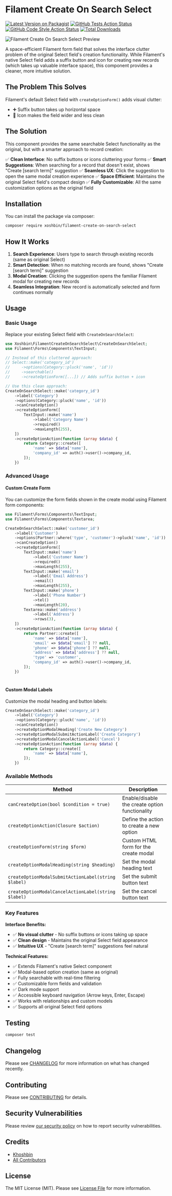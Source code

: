 # Filament Create On Search Select

[![Latest Version on Packagist](https://img.shields.io/packagist/v/xoshbin/filament-create-on-search-select.svg?style=flat-square)](https://packagist.org/packages/xoshbin/filament-create-on-search-select)
[![GitHub Tests Action Status](https://img.shields.io/github/actions/workflow/status/xoshbin/filament-create-on-search-select/run-tests.yml?branch=main&label=tests&style=flat-square)](https://github.com/xoshbin/filament-create-on-search-select/actions?query=workflow%3Arun-tests+branch%3Amain)
[![GitHub Code Style Action Status](https://img.shields.io/github/actions/workflow/status/xoshbin/filament-create-on-search-select/fix-php-code-style-issues.yml?branch=main&label=code%20style&style=flat-square)](https://github.com/xoshbin/filament-create-on-search-select/actions?query=workflow%3A"Fix+PHP+code+styling"+branch%3Amain)
[![Total Downloads](https://img.shields.io/packagist/dt/xoshbin/filament-create-on-search-select.svg?style=flat-square)](https://packagist.org/packages/xoshbin/filament-create-on-search-select)

![Filament Create On Search Select Preview](./.github/resources/preview.png)

A space-efficient Filament form field that solves the interface clutter problem of the original Select field's creation functionality. While Filament's native Select field adds a suffix button and icon for creating new records (which takes up valuable interface space), this component provides a cleaner, more intuitive solution.

## The Problem This Solves

Filament's default Select field with `createOptionForm()` adds visual clutter:
- ➕ Suffix button takes up horizontal space
- 🎯 Icon makes the field wider and less clean

## The Solution

This component provides the same searchable Select functionality as the original, but with a smarter approach to record creation:

✅ **Clean Interface**: No suffix buttons or icons cluttering your forms
✅ **Smart Suggestions**: When searching for a record that doesn't exist, shows "Create [search term]" suggestion
✅ **Seamless UX**: Click the suggestion to open the same modal creation experience
✅ **Space Efficient**: Maintains the original Select field's compact design
✅ **Fully Customizable**: All the same customization options as the original field

## Installation

You can install the package via composer:

```bash
composer require xoshbin/filament-create-on-search-select
```

## How It Works

1. **Search Experience**: Users type to search through existing records (same as original Select)
2. **Smart Detection**: When no matching records are found, shows "Create [search term]" suggestion
3. **Modal Creation**: Clicking the suggestion opens the familiar Filament modal for creating new records
4. **Seamless Integration**: New record is automatically selected and form continues normally

## Usage

### Basic Usage

Replace your existing Select field with `CreateOnSearchSelect`:

```php
use Xoshbin\FilamentCreateOnSearchSelect\CreateOnSearchSelect;
use Filament\Forms\Components\TextInput;

// Instead of this cluttered approach:
// Select::make('category_id')
//     ->options(Category::pluck('name', 'id'))
//     ->searchable()
//     ->createOptionForm([...]) // Adds suffix button + icon

// Use this clean approach:
CreateOnSearchSelect::make('category_id')
    ->label('Category')
    ->options(Category::pluck('name', 'id'))
    ->canCreateOption()
    ->createOptionForm([
        TextInput::make('name')
            ->label('Category Name')
            ->required()
            ->maxLength(255),
    ])
    ->createOptionAction(function (array $data) {
        return Category::create([
            'name' => $data['name'],
            'company_id' => auth()->user()->company_id,
        ]);
    })
```

### Advanced Usage

#### Custom Create Form

You can customize the form fields shown in the create modal using Filament form components:

```php
use Filament\Forms\Components\TextInput;
use Filament\Forms\Components\Textarea;

CreateOnSearchSelect::make('customer_id')
    ->label('Customer')
    ->options(Partner::where('type', 'customer')->pluck('name', 'id'))
    ->canCreateOption()
    ->createOptionForm([
        TextInput::make('name')
            ->label('Customer Name')
            ->required()
            ->maxLength(255),
        TextInput::make('email')
            ->label('Email Address')
            ->email()
            ->maxLength(255),
        TextInput::make('phone')
            ->label('Phone Number')
            ->tel()
            ->maxLength(20),
        Textarea::make('address')
            ->label('Address')
            ->rows(3),
    ])
    ->createOptionAction(function (array $data) {
        return Partner::create([
            'name' => $data['name'],
            'email' => $data['email'] ?? null,
            'phone' => $data['phone'] ?? null,
            'address' => $data['address'] ?? null,
            'type' => 'customer',
            'company_id' => auth()->user()->company_id,
        ]);
    })
```

#
#### Custom Modal Labels

Customize the modal heading and button labels:

```php
CreateOnSearchSelect::make('category_id')
    ->label('Category')
    ->options(Category::pluck('name', 'id'))
    ->canCreateOption()
    ->createOptionModalHeading('Create New Category')
    ->createOptionModalSubmitActionLabel('Create Category')
    ->createOptionModalCancelActionLabel('Cancel')
    ->createOptionAction(function (array $data) {
        return Category::create([
            'name' => $data['name'],
        ]);
    })
```

### Available Methods

| Method | Description |
|--------|-------------|
| `canCreateOption(bool $condition = true)` | Enable/disable the create option functionality |
| `createOptionAction(Closure $action)` | Define the action to create a new option |
| `createOptionForm(string $form)` | Custom HTML form for the create modal |
| `createOptionModalHeading(string $heading)` | Set the modal heading text |
| `createOptionModalSubmitActionLabel(string $label)` | Set the submit button text |
| `createOptionModalCancelActionLabel(string $label)` | Set the cancel button text |

### Key Features

**Interface Benefits:**
- ✅ **No visual clutter** - No suffix buttons or icons taking up space
- ✅ **Clean design** - Maintains the original Select field appearance
- ✅ **Intuitive UX** - "Create [search term]" suggestions feel natural

**Technical Features:**
- ✅ Extends Filament's native Select component
- ✅ Modal-based option creation (same as original)
- ✅ Fully searchable with real-time filtering
- ✅ Customizable form fields and validation
- ✅ Dark mode support
- ✅ Accessible keyboard navigation (Arrow keys, Enter, Escape)
- ✅ Works with relationships and custom models
- ✅ Supports all original Select field options

## Testing

```bash
composer test
```

## Changelog

Please see [CHANGELOG](CHANGELOG.md) for more information on what has changed recently.

## Contributing

Please see [CONTRIBUTING](.github/CONTRIBUTING.md) for details.

## Security Vulnerabilities

Please review [our security policy](../../security/policy) on how to report security vulnerabilities.

## Credits

- [Khoshbin](https://github.com/Xoshbin)
- [All Contributors](../../contributors)

## License

The MIT License (MIT). Please see [License File](LICENSE.md) for more information.
